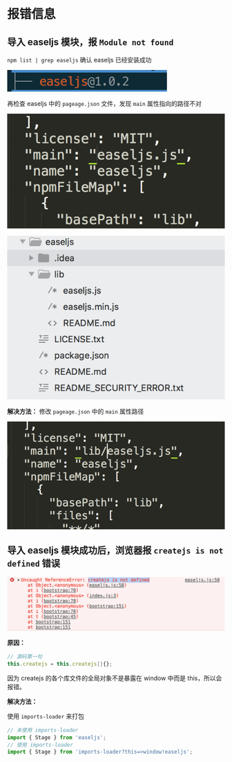 # 报错信息

## 导入 easeljs 模块，报 `Module not found`

`npm list | grep easeljs` 确认 easeljs 已经安装成功

![](./easeljs1.png)

再检查 easeljs 中的 `pageage.json` 文件，发现 `main` 属性指向的路径不对

![](./easeljs3.png)

![](./easeljs2.png)

**解决方法：** 修改 `pageage.json` 中的 `main` 属性路径

![](./easeljs4.png)

## 导入 easeljs 模块成功后，浏览器报 `createjs is not defined` 错误

![](./easeljs5.png)

**原因：**

```javascript
// 源码第一句
this.createjs = this.createjs||{};
```

因为 createjs 的各个库文件的全局对象不是暴露在 window  中而是 this，所以会报错。

**解决方法：**

使用 `imports-loader` 来打包

```javascript
// 未使用 imports-loader
import { Stage } from 'easeljs';
// 使用 imports-loader
import { Stage } from 'imports-loader?this=>window!easeljs';
```

